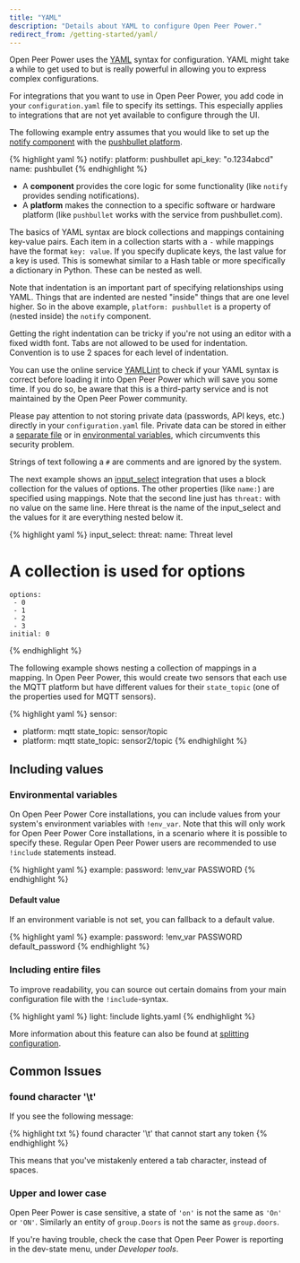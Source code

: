 ```yaml
---
title: "YAML"
description: "Details about YAML to configure Open Peer Power."
redirect_from: /getting-started/yaml/
---
```


 Open Peer Power uses the [YAML](https://yaml.org/) syntax for configuration. YAML might take a while to get used to but is really powerful in allowing you to express complex configurations.

For integrations that you want to use in Open Peer Power, you add code in your `configuration.yaml` file to specify its settings. This especially applies to integrations that are not yet available to configure through the UI.

The following example entry assumes that you would like to set up the [notify component](/integrations/notify) with the [pushbullet platform](/integrations/pushbullet).

{% highlight yaml %}
notify:
  platform: pushbullet
  api_key: "o.1234abcd"
  name: pushbullet
{% endhighlight %}

- A **component** provides the core logic for some functionality (like `notify` provides sending notifications).
- A **platform** makes the connection to a specific software or hardware platform (like `pushbullet` works with the service from pushbullet.com).

The basics of YAML syntax are block collections and mappings containing key-value pairs. Each item in a collection starts with a `-` while mappings have the format `key: value`. If you specify duplicate keys, the last value for a key is used. This is somewhat similar to a Hash table or more specifically a dictionary in Python. These can be nested as well.

Note that indentation is an important part of specifying relationships using YAML. Things that are indented are nested "inside" things that are one level higher. So in the above example, `platform: pushbullet` is a property of (nested inside) the `notify` component.

Getting the right indentation can be tricky if you're not using an editor with a fixed width font. Tabs are not allowed to be used for indentation. Convention is to use 2 spaces for each level of indentation.

You can use the online service [YAMLLint](http://www.yamllint.com/) to check if your YAML syntax is correct before loading it into Open Peer Power which will save you some time. If you do so, be aware that this is a third-party service and is not maintained by the Open Peer Power community.

<div class='note'>

Please pay attention to not storing private data (passwords, API keys, etc.) directly in your `configuration.yaml` file. Private data can be stored in either a [separate file](/docs/configuration/secrets/) or in [environmental variables](/docs/configuration/yaml/#using-environment-variables), which circumvents this security problem.

</div>

Strings of text following a `#` are comments and are ignored by the system.

The next example shows an [input_select](/integrations/input_select) integration that uses a block collection for the values of options.
The other properties (like `name:`) are specified using mappings. Note that the second line just has `threat:` with no value on the same line. Here threat is the name of the input_select and the values for it are everything nested below it.

{% highlight yaml %}
input_select:
  threat:
    name: Threat level
# A collection is used for options
    options:
     - 0
     - 1
     - 2
     - 3
    initial: 0
{% endhighlight %}

The following example shows nesting a collection of mappings in a mapping. In Open Peer Power, this would create two sensors that each use the MQTT platform but have different values for their `state_topic` (one of the properties used for MQTT sensors).

{% highlight yaml %}
sensor:
  - platform: mqtt
    state_topic: sensor/topic
  - platform: mqtt
    state_topic: sensor2/topic
{% endhighlight %}

## Including values

### Environmental variables

On Open Peer Power Core installations, you can include values from your system's environment variables with `!env_var`.
Note that this will only work for Open Peer Power Core installations, in a scenario where it is possible to specify these.
Regular Open Peer Power users are recommended to use `!include` statements instead.

{% highlight yaml %}
example:
  password: !env_var PASSWORD
{% endhighlight %}

#### Default value

If an environment variable is not set, you can fallback to a default value.

{% highlight yaml %}
example:
  password: !env_var PASSWORD default_password
{% endhighlight %}

### Including entire files

To improve readability, you can source out certain domains from your main configuration file with the `!include`-syntax.

{% highlight yaml %}
light: !include lights.yaml
{% endhighlight %}

More information about this feature can also be found at [splitting configuration](/docs/configuration/splitting_configuration/).

## Common Issues

### found character '\t'

If you see the following message:

{% highlight txt %}
found character '\t' that cannot start any token
{% endhighlight %}

This means that you've mistakenly entered a tab character, instead of spaces.

### Upper and lower case

 Open Peer Power is case sensitive, a state of `'on'` is not the same as `'On'` or `'ON'`. Similarly an entity of `group.Doors` is not the same as `group.doors`.

If you're having trouble, check the case that Open Peer Power is reporting in the dev-state menu, under *Developer tools*.
